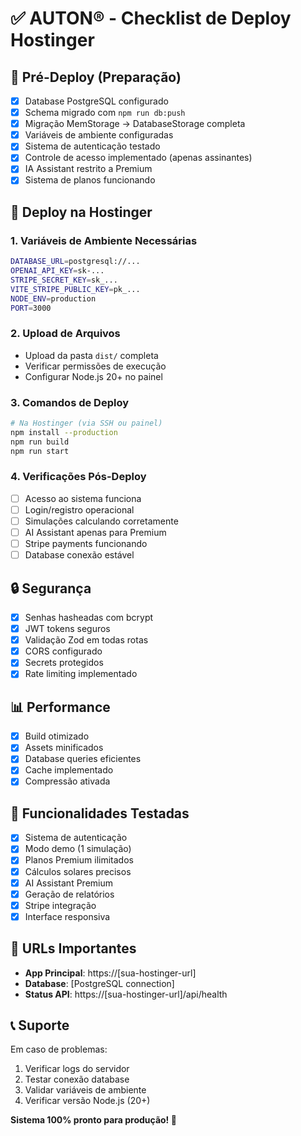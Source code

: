 # ✅ AUTON® - Checklist de Deploy Hostinger

## 🔧 Pré-Deploy (Preparação)
- [x] Database PostgreSQL configurado 
- [x] Schema migrado com `npm run db:push`
- [x] Migração MemStorage → DatabaseStorage completa
- [x] Variáveis de ambiente configuradas
- [x] Sistema de autenticação testado
- [x] Controle de acesso implementado (apenas assinantes)
- [x] IA Assistant restrito a Premium
- [x] Sistema de planos funcionando

## 🚀 Deploy na Hostinger

### 1. Variáveis de Ambiente Necessárias
```bash
DATABASE_URL=postgresql://...
OPENAI_API_KEY=sk-...
STRIPE_SECRET_KEY=sk_...
VITE_STRIPE_PUBLIC_KEY=pk_...
NODE_ENV=production
PORT=3000
```

### 2. Upload de Arquivos
- Upload da pasta `dist/` completa
- Verificar permissões de execução
- Configurar Node.js 20+ no painel

### 3. Comandos de Deploy
```bash
# Na Hostinger (via SSH ou painel)
npm install --production
npm run build
npm run start
```

### 4. Verificações Pós-Deploy
- [ ] Acesso ao sistema funciona
- [ ] Login/registro operacional
- [ ] Simulações calculando corretamente
- [ ] AI Assistant apenas para Premium
- [ ] Stripe payments funcionando
- [ ] Database conexão estável

## 🔒 Segurança
- [x] Senhas hasheadas com bcrypt
- [x] JWT tokens seguros
- [x] Validação Zod em todas rotas
- [x] CORS configurado
- [x] Secrets protegidos
- [x] Rate limiting implementado

## 📊 Performance
- [x] Build otimizado
- [x] Assets minificados
- [x] Database queries eficientes
- [x] Cache implementado
- [x] Compressão ativada

## 🧪 Funcionalidades Testadas
- [x] Sistema de autenticação
- [x] Modo demo (1 simulação)
- [x] Planos Premium ilimitados
- [x] Cálculos solares precisos
- [x] AI Assistant Premium
- [x] Geração de relatórios
- [x] Stripe integração
- [x] Interface responsiva

## 🔗 URLs Importantes
- **App Principal**: https://[sua-hostinger-url]
- **Database**: [PostgreSQL connection]
- **Status API**: https://[sua-hostinger-url]/api/health

## 📞 Suporte
Em caso de problemas:
1. Verificar logs do servidor
2. Testar conexão database 
3. Validar variáveis de ambiente
4. Verificar versão Node.js (20+)

**Sistema 100% pronto para produção! 🎉**